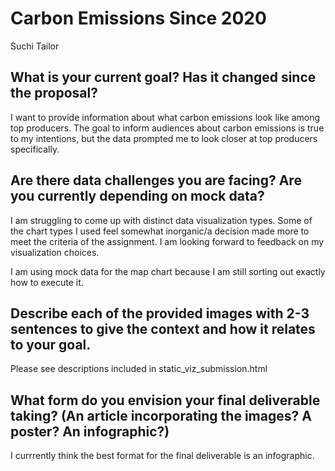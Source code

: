 # Carbon Emissions Since 2020

Suchi Tailor

## What is your current goal? Has it changed since the proposal?
I want to provide information about what carbon emissions look like among top producers. The goal to inform audiences about carbon emissions is true to my intentions, but the data prompted me to look closer at top producers specifically.

## Are there data challenges you are facing? Are you currently depending on mock data?

I am struggling to come up with distinct data visualization types. Some of the chart types I used feel somewhat inorganic/a decision made more to meet the criteria of the assignment. I am looking forward to feedback on my visualization choices. 

I am using mock data for the map chart because I am still sorting out exactly how to execute it. 

## Describe each of the provided images with 2-3 sentences to give the context and how it relates to your goal.

Please see descriptions included in static_viz_submission.html 

## What form do you envision your final deliverable taking? (An article incorporating the images? A poster? An infographic?)

I currrently think the best format for the final deliverable is an infographic.